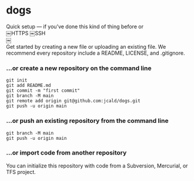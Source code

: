 # dogs

Quick setup — if you’ve done this kind of thing before
or	
￼HTTPS
￼SSH	
￼	
Get started by creating a new file or uploading an existing file. We recommend every repository include a README, LICENSE, and .gitignore.

### ...or create a **new** repository on the command line
```echo "# dogs" >> README.md
git init
git add README.md
git commit -m "first commit"
git branch -M main
git remote add origin git@github.com:jcald/dogs.git
git push -u origin main
```
### ...or push an **existing** repository from the command line
```git remote add origin git@github.com:jcald/dogs.git
git branch -M main
git push -u origin main
```
### ...or **import** code from another repository
You can initialize this repository with code from a Subversion, Mercurial, or TFS project.


